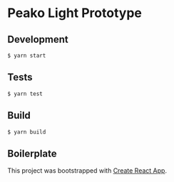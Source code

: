 # Peako Light Prototype

## Development

`$ yarn start`

## Tests

`$ yarn test`

## Build

`$ yarn build`

## Boilerplate

This project was bootstrapped with [Create React App](https://github.com/facebook/create-react-app).
